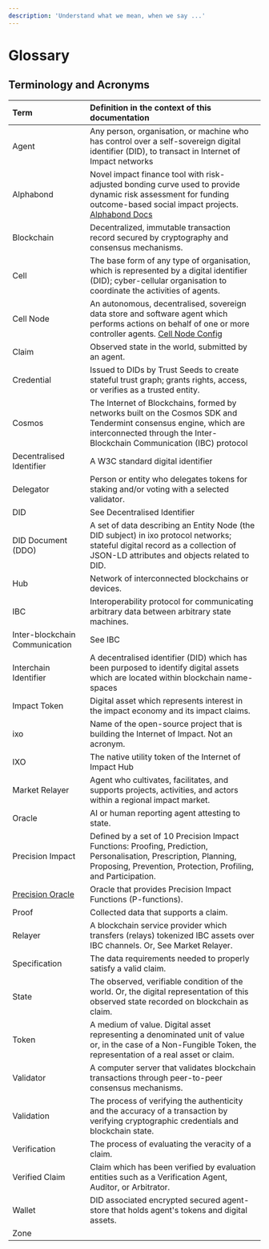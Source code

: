 ```yaml
---
description: 'Understand what we mean, when we say ...'
---
```


# Glossary

## **Terminology and Acronyms**

| Term | Definition  in the context of this documentation |
| :--- | :--- |
| Agent | Any person, organisation, or machine who has control over a self-sovereign digital identifier \(DID\), to transact in Internet of Impact networks |
| Alphabond | Novel impact finance tool with risk-adjusted bonding curve used to provide dynamic risk assessment for funding outcome-based social impact projects. [Alphabond Docs](https://docs.ixo.foundation/alphabond/) |
| Blockchain | Decentralized, immutable transaction record secured by cryptography and consensus mechanisms. |
| Cell | The base form of any type of organisation, which is represented by a digital identifier \(DID\); cyber-cellular organisation to coordinate the activities of agents. |
| Cell Node | An autonomous, decentralised, sovereign data store and software agent which performs actions on behalf of one or more controller agents. [Cell Node Config](https://docs.ixo.foundation/ixo/developers/relayer-setup/node-cells) |
| Claim | Observed state in the world, submitted by an agent. |
| Credential | Issued to DIDs by Trust Seeds to create stateful trust graph; grants rights, access, or verifies as a trusted entity. |
| Cosmos | The Internet of Blockchains, formed by networks built on the Cosmos SDK and Tendermint consensus engine, which are interconnected through the Inter-Blockchain Communication \(IBC\) protocol |
| Decentralised Identifier | A W3C standard digital identifier |
| Delegator | Person or entity who delegates tokens for staking and/or voting with a selected validator. |
| DID | See Decentralised Identifier |
| DID Document \(DDO\) | A set of data describing an Entity Node (the DID subject) in ixo protocol networks; stateful digital record as a collection of JSON-LD attributes and objects related to DID. |
| Hub | Network of interconnected blockchains or devices. |
| IBC | Interoperability protocol for communicating arbitrary data between arbitrary state machines.  |
| Inter-blockchain Communication | See IBC  |
| Interchain Identifier | A decentralised identifier \(DID\) which has been purposed to identify digital assets which are located within blockchain name-spaces |
| Impact Token | Digital asset which represents interest in the impact economy and its impact claims. |
| ixo | Name of the open-source project that is building the Internet of Impact. Not an acronym. |
| IXO | The native utility token of the Internet of Impact Hub |
| Market Relayer | Agent who cultivates, facilitates, and supports projects, activities, and actors within a regional impact market.  |
| Oracle | AI or human reporting agent attesting to state. |
| Precision Impact |  Defined by a set of 10 Precision Impact Functions: Proofing, Prediction, Personalisation, Prescription, Planning, Proposing, Prevention, Protection, Profiling, and Participation.|
| [Precision Oracle](https://docs.ixo.foundation/ixo/ixo/concepts/ixo-entities/oracle-entity) | Oracle that provides Precision Impact Functions \(P-functions\). |
| Proof | Collected data that supports a claim. |
| Relayer | A blockchain service provider which transfers (relays) tokenized IBC assets over IBC channels. Or, See Market Relayer. |
| Specification | The data requirements needed to properly satisfy a valid claim. |
| State | The observed, verifiable condition of the world. Or, the digital representation of this observed state recorded on blockchain as claim. |
| Token | A medium of value. Digital asset representing a denominated unit of value or, in the case of a Non-Fungible Token, the representation of a real asset or claim. |
| Validator | A computer server that validates blockchain transactions through peer-to-peer consensus mechanisms. |
| Validation | The process of verifying the authenticity and the accuracy of a transaction by verifying cryptographic credentials and blockchain state. |
| Verification | The process of evaluating the veracity of a claim. |
| Verified Claim | Claim which has been verified by evaluation entities such as a Verification Agent, Auditor, or Arbitrator. |
| Wallet | DID associated encrypted secured agent-store that holds agent's tokens and digital assets. |
| Zone |  |

